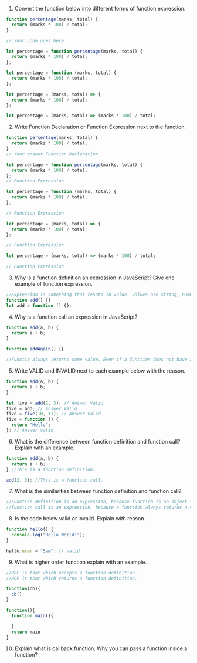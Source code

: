 1. Convert the function below into different forms of function expression.

```js
function percentage(marks, total) {
  return (marks * 100) / total;
}

// Your code goes here

let percentage = function percentage(marks, total) {
  return (marks * 100) / total;
};

let percentage = function (marks, total) {
  return (marks * 100) / total;
};

let percentage = (marks, total) => {
  return (marks * 100) / total;
};

let percentage = (marks, total) => (marks * 100) / total;
```

2. Write Function Declaration or Function Expression next to the function.

```js
function percentage(marks, total) {
  return (marks * 100) / total;
}
// Your answer Function Declaration
```

```js
let percentage = function percentage(marks, total) {
  return (marks * 100) / total;
};
// Function Expression
```

```js
let percentage = function (marks, total) {
  return (marks * 100) / total;
};

// Function Expression
```

```js
let percentage = (marks, total) => {
  return (marks * 100) / total;
};

// Function Expression
```

```js
let percentage = (marks, total) => (marks * 100) / total;

// Function Expression
```

3. Why is a function definition an expression in JavaScript? Give one example of function expression.

```js
//Expression is something that resuts in value. Values are string, number, boolean, object, undefined and null. Function itself is an object therefore fumction definition is an expression in javascript.
function add() {}
let add = function () {};
```

4. Why is a function call an expression in JavaScript?

```js
function add(a, b) {
  return a + b;
}

function addAgain() {}

//Functio always returns some value. Even if a function does not have any return statement it returns "undefined", and it is a value. Therefore function call is an expression in javascript.
```

5. Write VALID and INVALID next to each example below with the reason.

```js
function add(a, b) {
  return a + b;
}

let five = add(2, 3); // Answer Valid
five = add; // Answer Valid
five = five(10, 11); // Answer valid
five = function () {
  return "Hello";
}; // Answer valid
```

6. What is the difference between function definition and function call? Explain with an example.

```js
function add(a, b) {
  return a + b;
} //This is a function definition.

add(2, 3); //This is a function call.
```

7. What is the similarities between function definition and function call?

```js
//Function definition is an expression, because function is an object in itself.
//function call is an expression, because a function always returns a value.
```

8. Is the code below valid or invalid. Explain with reason.

```js
function hello() {
  console.log("Hello World!");
}

hello.user = "Sam"; // valid
```

9. What is higher order function explain with an example.

```js
//HOF is that which accepts a function definition.
//HOF is that which returns a function definition.

function(cb){
  cb();
}

function(){
  function main(){

  }
  return main
}
```

10. Explain what is callback function. Why you can pass a function inside a function?
